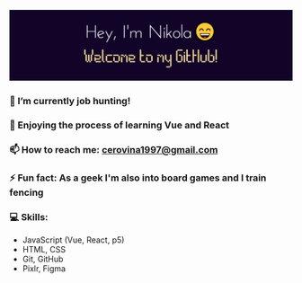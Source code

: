![Banner](images/picGitNC.jpg)

### 🔭 I’m currently job hunting!
### 🌱 Enjoying the process of learning Vue and React
### 📫 How to reach me: cerovina1997@gmail.com
### ⚡ Fun fact: As a geek I'm also into board games and I train fencing

### 💻 Skills:
- JavaScript (Vue, React, p5)
- HTML, CSS
- Git, GitHub
- Pixlr, Figma
